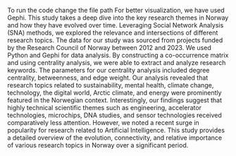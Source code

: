 To run the code change the file path
For better visualization, we have used Gephi.
This study takes a deep dive into the key research themes in Norway and how they
have evolved over time. Leveraging Social Network Analysis (SNA) methods, we
explored the relevance and intersections of different research topics. The data for
our study was sourced from projects funded by the Research Council of Norway
between 2012 and 2023. We used Python and Gephi for data analysis. By
constructing a co-occurrence matrix and using centrality analysis, we were able to
extract and analyze research keywords. The parameters for our centrality analysis
included degree centrality, betweenness, and edge weight.
Our analysis revealed that research topics related to sustainability, mental health,
climate change, technology, the digital world, Arctic climate, and energy were
prominently featured in the Norwegian context. Interestingly, our findings suggest
that highly technical scientific themes such as engineering, accelerator
technologies, microchips, DNA studies, and sensor technologies received
comparatively less attention. However, we noted a recent surge in popularity for
research related to Artificial Intelligence. This study provides a detailed overview
of the evolution, connectivity, and relative importance of various research topics in
Norway over a significant period.
